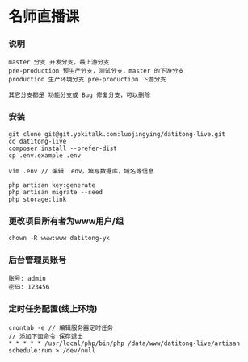 # 名师直播课

### 说明
```
master 分支 开发分支，最上游分支
pre-production 预生产分支，测试分支，master 的下游分支
production 生产环境分支 pre-production 下游分支

其它分支都是 功能分支或 Bug 修复分支，可以删除
```

### 安装
```
git clone git@git.yokitalk.com:luojingying/datitong-live.git
cd datitong-live
composer install --prefer-dist
cp .env.example .env

vim .env // 编辑 .env，填写数据库，域名等信息

php artisan key:generate
php artisan migrate --seed
php storage:link
```

### 更改项目所有者为www用户/组
```
chown -R www:www datitong-yk
```

### 后台管理员账号
```
账号: admin
密码: 123456
```

### 定时任务配置(线上环境)
```
crontab -e // 编辑服务器定时任务
// 添加下面命令 保存退出
* * * * * /usr/local/php/bin/php /data/www/datitong-live/artisan schedule:run > /dev/null
```
